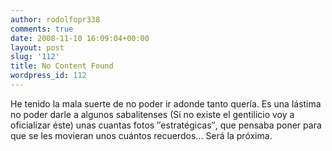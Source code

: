 ```yaml
---
author: rodolfopr338
comments: true
date: 2008-11-10 16:09:04+00:00
layout: post
slug: '112'
title: No Content Found
wordpress_id: 112
---
```


He tenido la mala suerte de no poder ir adonde tanto quería.
Es una lástima no poder darle a algunos sabalitenses (Sí no existe el gentilicio voy a oficializar éste) unas cuantas fotos ″estratégicas″, que pensaba  poner para que se les movieran unos cuántos recuerdos...
Será la próxima.
